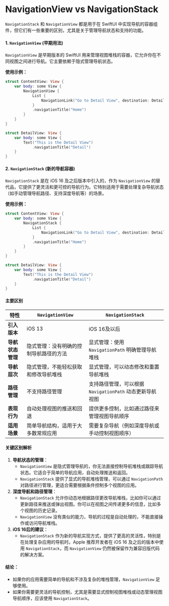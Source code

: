 # NavigationView vs NavigationStack

`NavigationStack` 和 `NavigationView` 都是用于在 SwiftUI 中实现导航的容器组件，但它们有一些重要的区别，尤其是关于管理导航状态和支持的功能。

#### 1. **`NavigationView`** (早期用法)

`NavigationView` 是早期版本的 SwiftUI 用来管理视图堆栈的容器，它允许你在不同视图之间进行导航。它主要依赖于隐式管理导航状态。

**使用示例：**

```swift
struct ContentView: View {
    var body: some View {
        NavigationView {
            List {
                NavigationLink("Go to Detail View", destination: DetailView())
            }
            .navigationTitle("Home")
        }
    }
}

struct DetailView: View {
    var body: some View {
        Text("This is the Detail View")
            .navigationTitle("Detail")
    }
}
```

#### 2. **`NavigationStack`** (新的导航容器)

`NavigationStack` 是在 iOS 16 及之后版本中引入的，作为 `NavigationView` 的替代品，它提供了更灵活和更可控的导航行为。它特别适用于需要处理复杂导航状态（如手动管理导航路径、支持深度导航等）的场景。

**使用示例：**

```swift
struct ContentView: View {
    var body: some View {
        NavigationStack {
            List {
                NavigationLink("Go to Detail View", destination: DetailView())
            }
            .navigationTitle("Home")
        }
    }
}

struct DetailView: View {
    var body: some View {
        Text("This is the Detail View")
            .navigationTitle("Detail")
    }
}
```

#### 主要区别

| **特性**     | **`NavigationView`** | **`NavigationStack`**                 |
| ---------- | -------------------- | ------------------------------------- |
| **引入版本**   | iOS 13               | iOS 16及以后                             |
| **导航状态管理** | 隐式管理：没有明确的控制导航路径的方法  | 显式管理：使用 `NavigationPath` 明确管理导航堆栈     |
| **导航层次**   | 隐式管理，不能轻松获取和修改导航堆栈   | 显式管理，可以动态修改和重置导航堆栈                    |
| **路径管理**   | 不支持路径管理              | 支持路径管理，可以根据 `NavigationPath` 动态更新导航视图 |
| **表现行为**   | 自动处理视图的推送和回退         | 提供更多控制，比如通过路径来管理视图导航顺序                |
| **适用场景**   | 简单导航结构，适用于大多数常规应用    | 需要复杂导航（例如深度导航或手动控制视图顺序）               |

#### 关键区别解析

1. **导航状态的管理**：
   * `NavigationView` 是隐式管理导航的，你无法直接控制导航堆栈或跟踪导航状态。它适合于简单的导航应用，自动处理推送和返回。
   * `NavigationStack` 提供了显式的导航堆栈管理，可以通过 `NavigationPath` 对路径进行管理，更适合需要根据条件控制多个视图的应用。
2. **深度导航和路径管理**：
   * `NavigationStack` 允许你动态地根据路径更改导航堆栈，比如你可以通过更新路径来推送或弹出视图。你可以在视图之间传递更多的信息，比如多个视图的历史记录。
   * `NavigationView` 没有类似的能力，导航的过程是自动处理的，不能直接操作或访问导航堆栈。
3. **iOS 16后的建议**：
   * `NavigationStack` 作为新的导航实现方式，提供了更高的灵活性，特别是在处理复杂应用的导航时。Apple 推荐开发者在 iOS 16 及之后的版本中使用 `NavigationStack`，而 `NavigationView` 仍然被保留作为兼容旧版代码的解决方案。

#### 结论：

* 如果你的应用需要简单的导航和不涉及复杂的堆栈管理，`NavigationView` 足够使用。
* 如果你需要更灵活的导航控制，尤其是需要显式控制视图堆栈或动态管理视图导航顺序，应该使用 `NavigationStack`。
